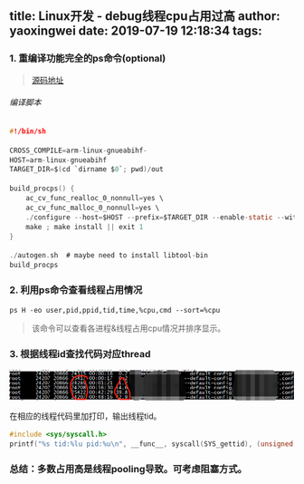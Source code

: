 title: Linux开发 - debug线程cpu占用过高
author: yaoxingwei
date: 2019-07-19 12:18:34
tags:
---
### 1. 重编译功能完全的ps命令(optional)
>  [源码地址](https://gitlab.com/procps-ng/procps)
			
###### 编译脚本   


```c
#!/bin/sh

CROSS_COMPILE=arm-linux-gnueabihf-
HOST=arm-linux-gnueabihf
TARGET_DIR=$(cd `dirname $0`; pwd)/out

build_procps() {
    ac_cv_func_realloc_0_nonnull=yes \
    ac_cv_func_malloc_0_nonnull=yes \
    ./configure --host=$HOST --prefix=$TARGET_DIR --enable-static --without-ncurses
    make ; make install || exit 1
}

./autogen.sh  # maybe need to install libtool-bin
build_procps
```

### 2. 利用ps命令查看线程占用情况

    ps H -eo user,pid,ppid,tid,time,%cpu,cmd --sort=%cpu
    
>  该命令可以查看各进程&线程占用cpu情况并排序显示。


### 3. 根据线程id查找代码对应thread

  ![upload successful](/images/pasted-2.png)


在相应的线程代码里加打印，输出线程tid。
````c
#include <sys/syscall.h>
printf("%s tid:%lu pid:%u\n", __func__, syscall(SYS_gettid), (unsigned int)pthread_self())

````

### 总结：多数占用高是线程pooling导致。可考虑阻塞方式。